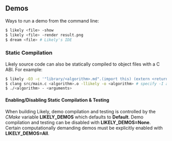 Demos
-----
Ways to run a demo from the command line:

```bash
$ likely <file> -show
$ likely <file> -render result.png
$ dream <file> # Likely's IDE
```

<div class="row" id="demos"></div>
<script>
var html = ""
var demos = ["Hello World", "Mandelbrot Set", "Gabor Wavelet", "Average Face"]
demos.forEach(function(demo) {
 var fileName = demo.toLowerCase().replace(" ", "_");
 html = html + '<div class="col-sm-6 col-md-4">'
  + '  <div class="thumbnail">'
  + '    <a href="?href=' + fileName + '">'
  + '      <img src="https://github.com/biometrics/likely/releases/download/v0.1/' + fileName + '.jpg">'
  + '    </a>'
  + '    <div class="caption">'
  + '      <h3>' + demo + '</h3>'
  + '      <dl class="dl-horizontal">'
  + '        <dt>Likely Source</dt>'
  + '        <dd><a href="http://raw.github.com/biometrics/likely/gh-pages/library/"' + fileName + '.md">library/' + fileName + '.md</a></dd>'
  + '        <dt>Generated LLVM IR</dt>'
  + '        <dd><a href="https://s3.amazonaws.com/liblikely/ir/' + fileName + '.ll">serial</a> &'
  + '            <a href="https://s3.amazonaws.com/liblikely/ir/' + fileName + '-p.ll">parallel</a></dd>'
  + '      </dl>'
  + '    </div>'
  + '  </div>'
  + '</div>'
})
document.getElementById("demos").innerHTML = html;
</script>

### Static Compilation
Likely source code can also be statically compiled to object files with a C ABI.
For example:

```bash
$ likely -O3 -c '"library/<algorithm>.md".(import this) (extern <return_type> "likely_test_function" <parameter_types> <algorithm> true)' <algorithm>.o
$ clang src/main.c <algorithm>.o -llikely -o <algorithm> # specify -I and -L as needed
$ ./<algorithm> - <arguments>
```

#### Enabling/Disabling Static Compilation & Testing
When building Likely, demo compilation and testing is controlled by the *CMake* variable **LIKELY_DEMOS** which defaults to **Default**.
Demo compilation and testing can be disabled with **LIKELY_DEMOS=None**.
Certain computationally demanding demos must be explicitly enabled with **LIKELY_DEMOS=All**.
